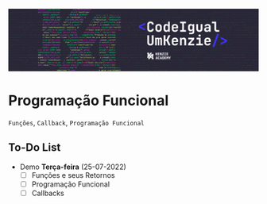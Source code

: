 ![](assets/20220724_115932_CodeIgualUmKenzie.png)

# Programação Funcional

`Funções`, `Callback`, `Programação Funcional`

## To-Do List

- Demo **Terça-feira** (25-07-2022)
  - [ ] Funções e seus Retornos
  - [ ] Programação Funcional
  - [ ] Callbacks